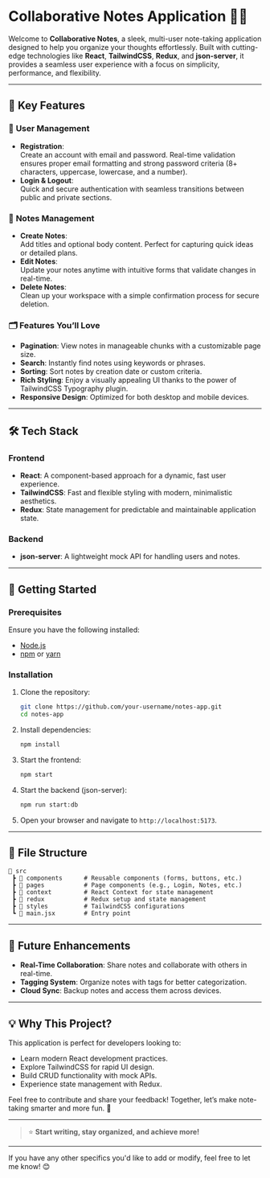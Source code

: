 # Collaborative Notes Application 📓✨  

Welcome to **Collaborative Notes**, a sleek, multi-user note-taking application designed to help you organize your thoughts effortlessly. Built with cutting-edge technologies like **React**, **TailwindCSS**, **Redux**, and **json-server**, it provides a seamless user experience with a focus on simplicity, performance, and flexibility.  

---

## 🌟 Key Features  

### 🔐 **User Management**  
- **Registration**:  
  Create an account with email and password. Real-time validation ensures proper email formatting and strong password criteria (8+ characters, uppercase, lowercase, and a number).  
- **Login & Logout**:  
  Quick and secure authentication with seamless transitions between public and private sections.  

### 📝 **Notes Management**  
- **Create Notes**:  
  Add titles and optional body content. Perfect for capturing quick ideas or detailed plans.  
- **Edit Notes**:  
  Update your notes anytime with intuitive forms that validate changes in real-time.  
- **Delete Notes**:  
  Clean up your workspace with a simple confirmation process for secure deletion.  

### 🗂 **Features You’ll Love**  
- **Pagination**: View notes in manageable chunks with a customizable page size.  
- **Search**: Instantly find notes using keywords or phrases.  
- **Sorting**: Sort notes by creation date or custom criteria.  
- **Rich Styling**: Enjoy a visually appealing UI thanks to the power of TailwindCSS Typography plugin.  
- **Responsive Design**: Optimized for both desktop and mobile devices.  

---

## 🛠 **Tech Stack**  

### Frontend  
- **React**: A component-based approach for a dynamic, fast user experience.  
- **TailwindCSS**: Fast and flexible styling with modern, minimalistic aesthetics.  
- **Redux**: State management for predictable and maintainable application state.  

### Backend  
- **json-server**: A lightweight mock API for handling users and notes.  

---

## 🚀 Getting Started  

### Prerequisites  
Ensure you have the following installed:  
- [Node.js](https://nodejs.org)  
- [npm](https://www.npmjs.com/) or [yarn](https://yarnpkg.com/)  

### Installation  
1. Clone the repository:  
   ```bash  
   git clone https://github.com/your-username/notes-app.git  
   cd notes-app  
   ```  
2. Install dependencies:  
   ```bash  
   npm install  
   ```  

3. Start the frontend:  
   ```bash  
   npm start  
   ```  

4. Start the backend (json-server):  
   ```bash  
   npm run start:db  
   ```  

5. Open your browser and navigate to `http://localhost:5173`.  

---

## 📂 File Structure  

```plaintext  
📂 src  
 ┣ 📂 components      # Reusable components (forms, buttons, etc.)  
 ┣ 📂 pages           # Page components (e.g., Login, Notes, etc.)  
 ┣ 📂 context         # React Context for state management  
 ┣ 📂 redux           # Redux setup and state management  
 ┣ 📂 styles          # TailwindCSS configurations  
 ┗ 📜 main.jsx        # Entry point  
```  

---

## 🎯 Future Enhancements  
- **Real-Time Collaboration**: Share notes and collaborate with others in real-time.  
- **Tagging System**: Organize notes with tags for better categorization.  
- **Cloud Sync**: Backup notes and access them across devices.  

---

## 💡 Why This Project?  
This application is perfect for developers looking to:  
- Learn modern React development practices.  
- Explore TailwindCSS for rapid UI design.  
- Build CRUD functionality with mock APIs.  
- Experience state management with Redux.  

Feel free to contribute and share your feedback! Together, let’s make note-taking smarter and more fun. 🚀  

---

> ⭐ **Start writing, stay organized, and achieve more!**

---

If you have any other specifics you'd like to add or modify, feel free to let me know! 😊
